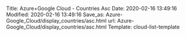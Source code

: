 Title: Azure+Google Cloud - Countries Asc
Date: 2020-02-16 13:49:16
Modified: 2020-02-16 13:49:16
Save_as: Azure-Google_Cloud/display_countries/asc.html
url: Azure-Google_Cloud/display_countries/asc.html
Template: cloud-list-template
